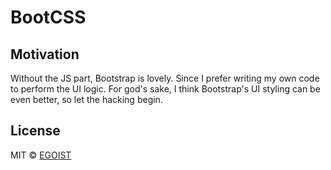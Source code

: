 # BootCSS

## Motivation

Without the JS part, Bootstrap is lovely. Since I prefer writing my own code to perform the UI logic. For god's sake, I think Bootstrap's UI styling can be even better, so let the hacking begin.

## License

MIT &copy; [EGOIST](https://github.com/egoist)
